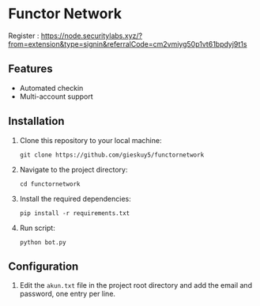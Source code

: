 # Functor Network

Register : https://node.securitylabs.xyz/?from=extension&type=signin&referralCode=cm2vmiyg50p1vt61bpdyj9t1s

## Features

- Automated checkin 
- Multi-account support

## Installation

1. Clone this repository to your local machine:

   ```
   git clone https://github.com/gieskuy5/functornetwork
   ```

2. Navigate to the project directory:

   ```
   cd functornetwork
   ```

3. Install the required dependencies:
   ```
   pip install -r requirements.txt
   ```

4. Run script:
   ```
   python bot.py
   ```
## Configuration

1. Edit the `akun.txt` file in the project root directory and add the email and password, one entry per line.
